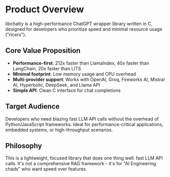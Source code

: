 # Product Overview

libchatty is a high-performance ChatGPT wrapper library written in C, designed for developers who prioritize speed and minimal resource usage ("ricers"). 

## Core Value Proposition
- **Performance-first**: 212x faster than LlamaIndex, 40x faster than LangChain, 20x faster than LITS
- **Minimal footprint**: Low memory usage and CPU overhead
- **Multi-provider support**: Works with OpenAI, Groq, Fireworks AI, Mistral AI, Hyperbolic, DeepSeek, and Llama API
- **Simple API**: Clean C interface for chat completions

## Target Audience
Developers who need blazing fast LLM API calls without the overhead of Python/JavaScript frameworks. Ideal for performance-critical applications, embedded systems, or high-throughput scenarios.

## Philosophy
This is a lightweight, focused library that does one thing well: fast LLM API calls. It's not a comprehensive RAG framework - it's for "AI Engineering chads" who want speed over features.